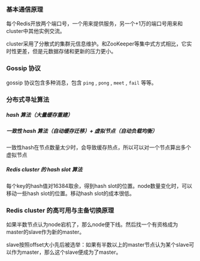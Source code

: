 ### 基本通信原理

每个Redis开放两个端口号，一个用来提供服务，另一个+1万的端口号用来和cluster中其他实例交流。

cluster采用了分散式的集群元信息维护。和ZooKeeper等集中式方式相比，它实时性更差，但是元数据存储和更新的压力更小。

### Gossip 协议

gossip 协议包含多种消息，包含 `ping` , `pong` , `meet` , `fail` 等等。

### 分布式寻址算法

##### hash 算法（大量缓存重建）

##### 一致性 hash 算法（自动缓存迁移）+ 虚拟节点（自动负载均衡）

一致性hash在节点数量太少时，会导致缓存热点，所以可以对一个节点算出多个虚拟节点

##### Redis cluster 的 hash slot 算法

每个key的hash值对16384取余，得到hash slot的位置。node数量变化时，可以移动一些hash slot的位置。移动hash slot的成本很低。

### Redis cluster 的高可用与主备切换原理

如果半数节点认为node宕机了，那么node便下线。然后找一个有资格成为master的slave作为新的master。

slave按照offset大小先后被选举：如果有半数以上的master节点认为某个slave可以作为master，那么这个slave便成为了master。